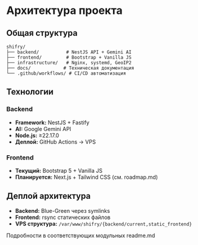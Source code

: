 # Архитектура проекта

## Общая структура
```
shifry/
├── backend/          # NestJS API + Gemini AI
├── frontend/         # Bootstrap + Vanilla JS
├── infrastructure/   # Nginx, systemd, GeoIP2
├── docs/            # Техническая документация
└── .github/workflows/ # CI/CD автоматизация
```

## Технологии

### Backend
- **Framework:** NestJS + Fastify
- **AI:** Google Gemini API
- **Node.js:** ≥22.17.0
- **Деплой:** GitHub Actions → VPS

### Frontend
- **Текущий:** Bootstrap 5 + Vanilla JS
- **Планируется:** Next.js + Tailwind CSS (см. roadmap.md)

## Деплой архитектура
- **Backend:** Blue-Green через symlinks
- **Frontend:** rsync статических файлов
- **VPS структура:** `/var/www/shifry/{backend/current,static_frontend}`

Подробности в соответствующих модульных readme.md